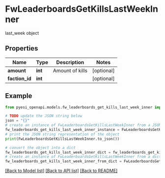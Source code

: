 # FwLeaderboardsGetKillsLastWeekInner

last_week object

## Properties

Name | Type | Description | Notes
------------ | ------------- | ------------- | -------------
**amount** | **int** | Amount of kills | [optional] 
**faction_id** | **int** |  | [optional] 

## Example

```python
from pyesi_openapi.models.fw_leaderboards_get_kills_last_week_inner import FwLeaderboardsGetKillsLastWeekInner

# TODO update the JSON string below
json = "{}"
# create an instance of FwLeaderboardsGetKillsLastWeekInner from a JSON string
fw_leaderboards_get_kills_last_week_inner_instance = FwLeaderboardsGetKillsLastWeekInner.from_json(json)
# print the JSON string representation of the object
print(FwLeaderboardsGetKillsLastWeekInner.to_json())

# convert the object into a dict
fw_leaderboards_get_kills_last_week_inner_dict = fw_leaderboards_get_kills_last_week_inner_instance.to_dict()
# create an instance of FwLeaderboardsGetKillsLastWeekInner from a dict
fw_leaderboards_get_kills_last_week_inner_from_dict = FwLeaderboardsGetKillsLastWeekInner.from_dict(fw_leaderboards_get_kills_last_week_inner_dict)
```
[[Back to Model list]](../README.md#documentation-for-models) [[Back to API list]](../README.md#documentation-for-api-endpoints) [[Back to README]](../README.md)


